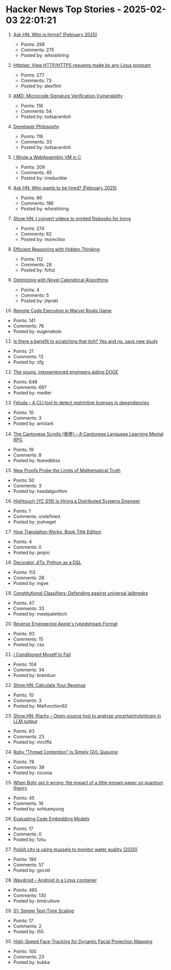 # Hacker News Top Stories - 2025-02-03 22:01:21

1. [Ask HN: Who is hiring? (February 2025)](undefined)
   - Points: 298
   - Comments: 275
   - Posted by: whoishiring

2. [Httptap: View HTTP/HTTPS requests made by any Linux program](https://github.com/monasticacademy/httptap)
   - Points: 277
   - Comments: 73
   - Posted by: alexflint

3. [AMD: Microcode Signature Verification Vulnerability](https://github.com/google/security-research/security/advisories/GHSA-4xq7-4mgh-gp6w)
   - Points: 116
   - Comments: 54
   - Posted by: todsacerdoti

4. [Developer Philosophy](https://qntm.org/devphilo)
   - Points: 118
   - Comments: 33
   - Posted by: todsacerdoti

5. [I Wrote a WebAssembly VM in C](https://irreducible.io/blog/my-wasm-interpreter/)
   - Points: 209
   - Comments: 45
   - Posted by: irreducible

6. [Ask HN: Who wants to be hired? (February 2025)](undefined)
   - Points: 86
   - Comments: 186
   - Posted by: whoishiring

7. [Show HN: I convert videos to printed flipbooks for living](https://www.videotoflip.com/)
   - Points: 274
   - Comments: 62
   - Posted by: momciloo

8. [Efficient Reasoning with Hidden Thinking](https://arxiv.org/abs/2501.19201)
   - Points: 112
   - Comments: 28
   - Posted by: fofoz

9. [Optimizing with Novel Calendrical Algorithms](https://jhpratt.dev/blog/optimizing-with-novel-calendrical-algorithms/)
   - Points: 4
   - Comments: 5
   - Posted by: jhpratt

10. [Remote Code Execution in Marvel Rivals Game](https://shalzuth.com/Blog/IFoundAGameExploit)
   - Points: 141
   - Comments: 76
   - Posted by: eugenekolo

11. [Is there a benefit to scratching that itch? Yes and no, says new study](https://newatlas.com/health-wellbeing/scratching-itch-benefit/)
   - Points: 21
   - Comments: 13
   - Posted by: zfg

12. [The young, inexperienced engineers aiding DOGE](https://www.wired.com/story/elon-musk-government-young-engineers/)
   - Points: 648
   - Comments: 697
   - Posted by: medler

13. [Feluda – A CLI tool to detect restrictive licenses in dependencies](https://crates.io/crates/feluda)
   - Points: 10
   - Comments: 3
   - Posted by: anistark

14. [The Cantonese Scrolls (粵卷) – A Cantonese Language Learning Mental RPG](https://cantoscrolls.com/)
   - Points: 19
   - Comments: 8
   - Posted by: fearedbliss

15. [New Proofs Probe the Limits of Mathematical Truth](https://www.quantamagazine.org/new-proofs-probe-the-limits-of-mathematical-truth-20250203/)
   - Points: 50
   - Comments: 3
   - Posted by: headalgorithm

16. [Hightouch (YC S19) Is Hiring a Distributed Systems Engineer](undefined)
   - Points: 1
   - Comments: undefined
   - Posted by: joshwget

17. [How Translation Works, Book Title Edition](https://whatever.scalzi.com/2025/02/03/how-translation-works-book-title-edition/)
   - Points: 4
   - Comments: 0
   - Posted by: janpio

18. [Decorator JITs: Python as a DSL](https://eli.thegreenplace.net/2025/decorator-jits-python-as-a-dsl/)
   - Points: 113
   - Comments: 28
   - Posted by: ingve

19. [Constitutional Classifiers: Defending against universal jailbreaks](https://www.anthropic.com/research/constitutional-classifiers)
   - Points: 47
   - Comments: 33
   - Posted by: meetpateltech

20. [Reverse Engineering Apple's typedstream Format](https://chrissardegna.com/blog/reverse-engineering-apples-typedstream-format/)
   - Points: 93
   - Comments: 15
   - Posted by: css

21. [I Conditioned Myself to Fail](https://www.brainbun.com/blog/i-conditioned-myself-to-fail/)
   - Points: 104
   - Comments: 34
   - Posted by: brainbun

22. [Show HN: Calculate Your Revenue](https://postmake.io/revenue)
   - Points: 10
   - Comments: 3
   - Posted by: Malfunction92

23. [Show HN: Klarity – Open-source tool to analyze uncertainty/entropy in LLM output](https://github.com/klara-research/klarity)
   - Points: 83
   - Comments: 23
   - Posted by: mrciffa

24. [Ruby “Thread Contention” Is Simply GVL Queuing](https://island94.org/2025/01/ruby-thread-contention-simply-gvl-queuing)
   - Points: 78
   - Comments: 39
   - Posted by: ciconia

25. [When Bohr got it wrong: the impact of a little-known paper on quantum theory](https://physicsworld.com/a/when-bohr-got-it-wrong-the-impact-of-a-little-known-paper-on-the-development-of-quantum-theory/)
   - Points: 45
   - Comments: 16
   - Posted by: sohkamyung

26. [Evaluating Code Embedding Models](https://blog.voyageai.com/2024/12/04/code-retrieval-eval/)
   - Points: 17
   - Comments: 0
   - Posted by: fzliu

27. [Polish city is using mussels to monitor water quality (2020)](https://www.awa.asn.au/resources/latest-news/technology/innovation/polish-city-using-mussels-monitor-water-quality)
   - Points: 190
   - Comments: 57
   - Posted by: gscott

28. [Waydroid – Android in a Linux container](https://waydro.id/)
   - Points: 485
   - Comments: 130
   - Posted by: birdculture

29. [S1: Simple Test-Time Scaling](https://github.com/simplescaling/s1)
   - Points: 17
   - Comments: 2
   - Posted by: t55

30. [High-Speed Face-Tracking for Dynamic Facial Projection Mapping](https://www.vision.ict.e.titech.ac.jp/projects/DFPM/)
   - Points: 100
   - Comments: 23
   - Posted by: bukka

